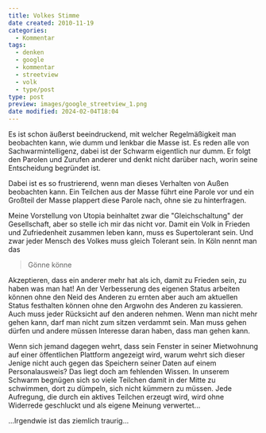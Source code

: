 ```yaml
---
title: Volkes Stimme
date created: 2010-11-19
categories:
  - Kommentar
tags:
  - denken
  - google
  - kommentar
  - streetview
  - volk
  - type/post
type: post
preview: images/google_streetview_1.png
date modified: 2024-02-04T18:04
---
```


Es ist schon äußerst beeindruckend, mit welcher Regelmäßigkeit man beobachten kann, wie dumm und lenkbar die Masse ist. Es reden alle von Sachwarmintelligenz, dabei ist der Schwarm eigentlich nur dumm. Er folgt den Parolen und Zurufen anderer und denkt nicht darüber nach, worin seine Entscheidung begründet ist.

Dabei ist es so frustrierend, wenn man dieses Verhalten von Außen beobachten kann. Ein Teilchen aus der Masse führt eine Parole vor und ein Großteil der Masse plappert diese Parole nach, ohne sie zu hinterfragen.

Meine Vorstellung von Utopia beinhaltet zwar die "Gleichschaltung" der Gesellschaft, aber so stelle ich mir das nicht vor. Damit ein Volk in Frieden und Zufriedenheit zusammen leben kann, muss es Supertolerant sein. Und zwar jeder Mensch des Volkes muss gleich Tolerant sein. In Köln nennt man das

> Gönne könne

Akzeptieren, dass ein anderer mehr hat als ich, damit zu Frieden sein, zu haben was man hat! An der Verbesserung des eigenen Status arbeiten können ohne den Neid des Anderen zu ernten aber auch am aktuellen Status festhalten können ohne den Argwohn des Anderen zu kassieren. Auch muss jeder Rücksicht auf den anderen nehmen. Wenn man nicht mehr gehen kann, darf man nicht zum sitzen verdammt sein. Man muss gehen dürfen und andere müssen Interesse daran haben, dass man gehen kann.

Wenn sich jemand dagegen wehrt, dass sein Fenster in seiner Mietwohnung auf einer öffentlichen Plattform angezeigt wird, warum wehrt sich dieser Jenige nicht auch gegen das Speichern seiner Daten auf einem Personalausweis? Das liegt doch am fehlenden Wissen. In unserem Schwarm begnügen sich so viele Teilchen damit in der Mitte zu schwimmen, dort zu dümpeln, sich nicht kümmern zu müssen. Jede Aufregung, die durch ein aktives Teilchen erzeugt wird, wird ohne Widerrede geschluckt und als eigene Meinung verwertet...

...Irgendwie ist das ziemlich traurig...
